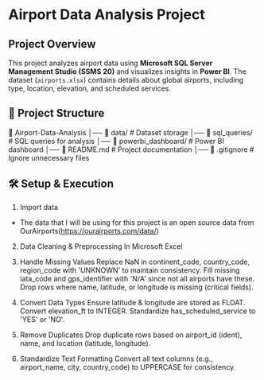 # Airport Data Analysis Project

## Project Overview
This project analyzes airport data using **Microsoft SQL Server Management Studio (SSMS 20)** and visualizes insights in **Power BI**. The dataset (`airports.xlsx`) contains details about global airports, including type, location, elevation, and scheduled services.

## 📂 Project Structure

📂 Airport-Data-Analysis
│── 📁 data/                     # Dataset storage
│── 📁 sql_queries/              # SQL queries for analysis
│── 📁 powerbi_dashboard/        # Power BI dashboard
│── 📜 README.md                 # Project documentation
│── 📜 .gitignore                # Ignore unnecessary files


## 🛠️ Setup & Execution

1. Import data

- The data that I will be using for this project is an open source data from OurAirports(https://ourairports.com/data/) 
2. Data Cleaning & Preprocessing In Microsoft Excel
1. Handle Missing Values
Replace NaN in continent_code, country_code, region_code with 'UNKNOWN' to maintain consistency.
Fill missing iata_code and gps_identifier with 'N/A' since not all airports have these.
Drop rows where name, latitude, or longitude is missing (critical fields).

2. Convert Data Types
Ensure latitude & longitude are stored as FLOAT.
Convert elevation_ft to INTEGER.
Standardize has_scheduled_service to 'YES' or 'NO'.

3. Remove Duplicates
Drop duplicate rows based on airport_id (ident), name, and location (latitude, longitude).

4. Standardize Text Formatting
Convert all text columns (e.g., airport_name, city, country_code) to UPPERCASE for consistency.
